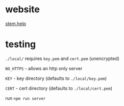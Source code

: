 # website

[stem.help](https://stem.help)

# testing

`./local/` requires `key.pem` and `cert.pem` (unencrypted)

`NO_HTTPS` - allows an http only server

`KEY` - key directory (defaults to `./local/key.pem`)

`CERT` - cert directory (defaults to `./local/cert.pem`)

run `npm run server`
